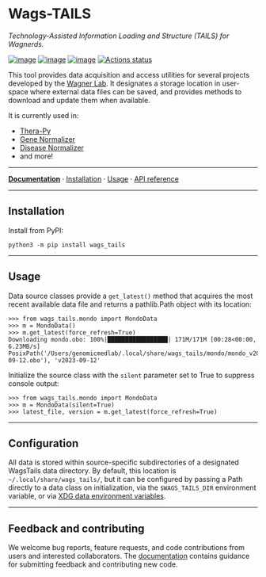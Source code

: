 # Wags-TAILS

*Technology-Assisted Information Loading and Structure (TAILS) for Wagnerds.*

[![image](https://img.shields.io/pypi/v/wags-tails.svg)](https://pypi.python.org/pypi/wags-tails)
[![image](https://img.shields.io/pypi/l/wags-tails.svg)](https://pypi.python.org/pypi/wags-tails)
[![image](https://img.shields.io/pypi/pyversions/wags-tails.svg)](https://pypi.python.org/pypi/wags-tails)
[![Actions status](https://github.com/genomicmedlab/wags-tails/workflows/CI/badge.svg)](https://github.com/genomicmedlab/wags-tails/actions)

<!-- description -->
This tool provides data acquisition and access utilities for several projects developed by the [Wagner Lab](https://www.nationwidechildrens.org/specialties/institute-for-genomic-medicine/research-labs/wagner-lab). It designates a storage location in user-space where external data files can be saved, and provides methods to download and update them when available.

It is currently used in:

* [Thera-Py](https://github.com/cancervariants/therapy-normalization)
* [Gene Normalizer](https://github.com/cancervariants/gene-normalization)
* [Disease Normalizer](https://github.com/cancervariants/disease-normalization)
* and more!
<!-- /description -->

---

**[Documentation](https://wags-tails.readthedocs.io/stable/)** · [Installation](https://wags-tails.readthedocs.io/stable/install.html) · [Usage](https://wags-tails.readthedocs.io/stable/usage.html) · [API reference](https://wags-tails.readthedocs.io/stable/reference/index.html)

---

## Installation

Install from PyPI:

```shell
python3 -m pip install wags_tails
```

---

## Usage

Data source classes provide a `get_latest()` method that acquires the most recent available data file and returns a pathlib.Path object with its location:

```pycon
>>> from wags_tails.mondo import MondoData
>>> m = MondoData()
>>> m.get_latest(force_refresh=True)
Downloading mondo.obo: 100%|█████████████████| 171M/171M [00:28<00:00, 6.23MB/s]
PosixPath('/Users/genomicmedlab/.local/share/wags_tails/mondo/mondo_v2023-09-12.obo'), 'v2023-09-12'
```

Initialize the source class with the `silent` parameter set to True to suppress console output:

```pycon
>>> from wags_tails.mondo import MondoData
>>> m = MondoData(silent=True)
>>> latest_file, version = m.get_latest(force_refresh=True)
```

---

## Configuration

All data is stored within source-specific subdirectories of a designated WagsTails data directory. By default, this location is `~/.local/share/wags_tails/`, but it can be configured by passing a Path directly to a data class on initialization, via the `$WAGS_TAILS_DIR` environment variable, or via [XDG data environment variables](https://specifications.freedesktop.org/basedir-spec/basedir-spec-0.6.html).

---

## Feedback and contributing

We welcome bug reports, feature requests, and code contributions from users and interested collaborators. The [documentation](https://wags-tails.readthedocs.io/latest/contributing.html) contains guidance for submitting feedback and contributing new code.
